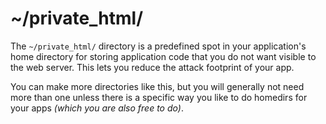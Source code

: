 # ~/private_html/

The `~/private_html/` directory is a predefined spot in your application's home directory for storing application code that you do not want visible to the web server. This lets you reduce the attack footprint of your app.

You can make more directories like this, but you will generally not need more than one unless there is a specific way you like to do homedirs for your apps *(which you are also free to do)*.
